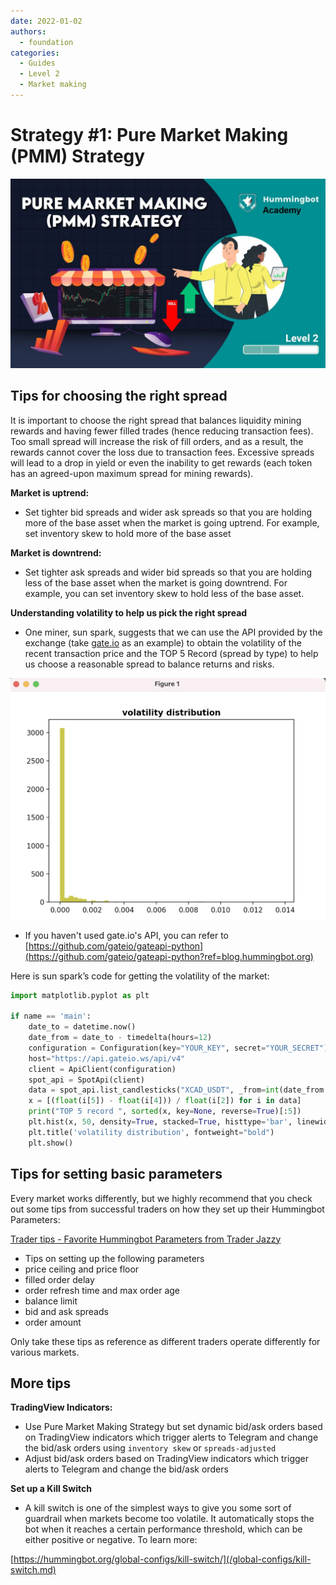 ```yaml
---
date: 2022-01-02
authors:
  - foundation
categories:
  - Guides
  - Level 2
  - Market making
---
```


# Strategy #1: Pure Market Making (PMM) Strategy
![cover](cover.jpg)

## Tips for choosing the right spread

It is important to choose the right spread that balances liquidity mining rewards and having fewer filled trades (hence reducing transaction fees). Too small spread will increase the risk of fill orders, and as a result, the rewards cannot cover the loss due to transaction fees. Excessive spreads will lead to a drop in yield or even the inability to get rewards (each token has an agreed-upon maximum spread for mining rewards).

<!-- more -->

**Market is uptrend:**

- Set tighter bid spreads and wider ask spreads so that you are holding more of the base asset when the market is going uptrend. For example, set inventory skew to hold more of the base asset

**Market is downtrend:**

- Set tighter ask spreads and wider bid spreads so that you are holding less of the base asset when the market is going downtrend. For example, you can set inventory skew to hold less of the base asset.

**Understanding volatility to help us pick the right spread**

- One miner, sun spark, suggests that we can use the API provided by the exchange (take [gate.io](http://gate.io/?ref=blog.hummingbot.org) as an example) to obtain the volatility of the recent transaction price and the TOP 5 Record (spread by type) to help us choose a reasonable spread to balance returns and risks.

![Screenshot 2022-03-09 at 5.36.51 PM](image_1.jpg)

- If you haven't used gate.io's API, you can refer to [https://github.com/gateio/gateapi-python](https://github.com/gateio/gateapi-python?ref=blog.hummingbot.org)

Here is sun spark’s code for getting the volatility of the market:

```python
import matplotlib.pyplot as plt

if name == 'main':
    date_to = datetime.now()
    date_from = date_to - timedelta(hours=12)
    configuration = Configuration(key="YOUR_KEY", secret="YOUR_SECRET")
    host="https://api.gateio.ws/api/v4"
    client = ApiClient(configuration)
    spot_api = SpotApi(client)
    data = spot_api.list_candlesticks("XCAD_USDT", _from=int(date_from.timestamp()), to=int(date_to.timestamp()), interval="1m")
    x = [(float(i[5]) - float(i[4])) / float(i[2]) for i in data]
    print("TOP 5 record ", sorted(x, key=None, reverse=True)[:5])
    plt.hist(x, 50, density=True, stacked=True, histtype='bar', linewidth=3, color='y')
    plt.title('volatility distribution', fontweight="bold")
    plt.show()
```

## Tips for setting basic parameters

Every market works differently, but we highly recommend that you check out some tips from successful traders on how they set up their Hummingbot Parameters:

[Trader tips - Favorite Hummingbot Parameters from Trader Jazzy](https://www.notion.so/Trader-tips-Favorite-Hummingbot-Parameters-from-Trader-Jazzy-feeac3c2937d450b8a04855d1e83d18b?ref=blog.hummingbot.org)

- Tips on setting up the following parameters
- price ceiling and price floor
- filled order delay
- order refresh time and max order age
- balance limit
- bid and ask spreads
- order amount

Only take these tips as reference as different traders operate differently for various markets.

## **More tips**

**TradingView Indicators:**

- Use Pure Market Making Strategy but set dynamic bid/ask orders based on TradingView indicators which trigger alerts to Telegram and change the bid/ask orders using `inventory skew` or `spreads-adjusted`
- Adjust bid/ask orders based on TradingView indicators which trigger alerts to Telegram and change the bid/ask orders

**Set up a Kill Switch**

- A kill switch is one of the simplest ways to give you some sort of guardrail when markets become too volatile. It automatically stops the bot when it reaches a certain performance threshold, which can be either positive or negative. To learn more:

[https://hummingbot.org/global-configs/kill-switch/](/global-configs/kill-switch.md)
